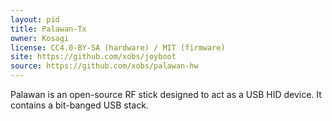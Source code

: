 ```yaml
---
layout: pid
title: Palawan-Tx
owner: Kosagi
license: CC4.0-BY-SA (hardware) / MIT (firmware)
site: https://github.com/xobs/joyboot
source: https://github.com/xobs/palawan-hw
---
```

Palawan is an open-source RF stick designed to act as a USB HID device.  It contains a bit-banged USB stack.